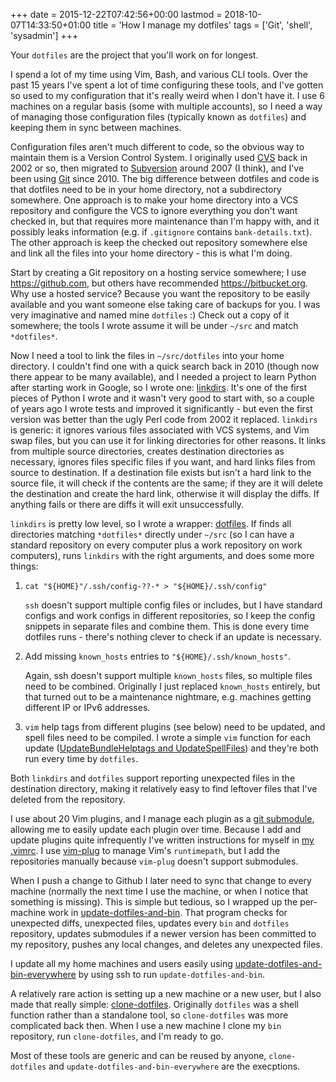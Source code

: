 +++
date = 2015-12-22T07:42:56+00:00
lastmod = 2018-10-07T14:33:50+01:00
title = 'How I manage my dotfiles'
tags = ['Git', 'shell', 'sysadmin']
+++

Your `dotfiles` are the project that you'll work on for longest.

I spend a lot of my time using Vim, Bash, and various CLI tools.  Over the past
15 years I've spent a lot of time configuring these tools, and I've gotten so
used to my configuration that it's really weird when I don't have it.  I use 6
machines on a regular basis (some with multiple accounts), so I need a way of
managing those configuration files (typically known as `dotfiles`) and keeping
them in sync between machines.

Configuration files aren't much different to code, so the obvious way to
maintain them is a Version Control System.  I originally used
[CVS](https://en.wikipedia.org/wiki/Concurrent_Versions_System) back in 2002 or
so, then migrated to [Subversion](http://subversion.apache.org/) around 2007 (I
think), and I've been using [Git](https://git-scm.com/) since 2010.  The big
difference between dotfiles and code is that dotfiles need to be in your home
directory, not a subdirectory somewhere.  One approach is to make your home
directory into a VCS repository and configure the VCS to ignore everything you
don't want checked in, but that requires more maintenance than I'm happy with,
and it possibly leaks information (e.g. if `.gitignore` contains
`bank-details.txt`).  The other approach is keep the checked out repository
somewhere else and link all the files into your home directory - this is what
I'm doing.

Start by creating a Git repository on a hosting service somewhere; I use
<https://github.com>, but others have recommended <https://bitbucket.org>.  Why
use a hosted service?  Because you want the repository to be easily available
and you want someone else taking care of backups for you.  I was very
imaginative and named mine `dotfiles` :)  Check out a copy of it somewhere; the
tools I wrote assume it will be under `~/src` and match `*dotfiles*`.

Now I need a tool to link the files in `~/src/dotfiles` into your home
directory.  I couldn't find one with a quick search back in 2010 (though now
there appear to be many available), and I needed a project to learn Python after
starting work in Google, so I wrote one:
[linkdirs](https://github.com/tobinjt/bin/blob/master/python/linkdirs.py).  It's
one of the first pieces of Python I wrote and it wasn't very good to start with,
so a couple of years ago I wrote tests and improved it significantly - but even
the first version was better than the ugly Perl code from 2002 it replaced.
`linkdirs` is generic: it ignores various files associated with VCS systems, and
Vim swap files, but you can use it for linking directories for other reasons.
It links from multiple source directories, creates destination directories as
necessary, ignores files specific files if you want, and hard links files from
source to destination.  If a destination file exists but isn't a hard link to
the source file, it will check if the contents are the same; if they are it will
delete the destination and create the hard link, otherwise it will display the
diffs.  If anything fails or there are diffs it will exit unsuccessfully.

`linkdirs` is pretty low level, so I wrote a wrapper:
[dotfiles](https://github.com/tobinjt/bin/blob/master/dotfiles).  If finds all
directories matching `*dotfiles*` directly under `~/src` (so I can have a
standard repository on every computer plus a work repository on work computers),
runs `linkdirs` with the right arguments, and does some more things:

1.  `cat "${HOME}"/.ssh/config-??-* > "${HOME}/.ssh/config"`

    `ssh` doesn't support multiple config files or includes, but I have standard
    configs and work configs in different repositories, so I keep the config
    snippets in separate files and combine them.  This is done every time
    dotfiles runs - there's nothing clever to check if an update is necessary.

1.  Add missing `known_hosts` entries to `"${HOME}/.ssh/known_hosts"`.

    Again, ssh doesn't support multiple `known_hosts` files, so multiple files
    need to be combined.  Originally I just replaced `known_hosts` entirely, but
    that turned out to be a maintenance nightmare, e.g. machines getting
    different IP or IPv6 addresses.

1.  `vim` help tags from different plugins (see below) need to be updated, and
    spell files need to be compiled.  I wrote a simple `vim` function for each
    update ([UpdateBundleHelptags and
    UpdateSpellFiles](https://github.com/tobinjt/dotfiles/blob/master/.vim/plugin/JT_functions.vim#L46))
    and they're both run every time by `dotfiles`.

Both `linkdirs` and `dotfiles` support reporting unexpected files in the
destination directory, making it relatively easy to find leftover files that
I've deleted from the repository.

I use about 20 Vim plugins, and I manage each plugin as a [git
submodule](https://git-scm.com/docs/git-submodule), allowing me to easily update
each plugin over time.  Because I add and update plugins quite infrequently I've
written instructions for myself in [my
.vimrc](https://github.com/tobinjt/dotfiles/blob/master/.vimrc#L24).  I use
[vim-plug](https://github.com/junegunn/vim-plug) to manage Vim's `runtimepath`,
but I add the repositories manually because `vim-plug` doesn't support
submodules.

When I push a change to Github I later need to sync that change to every machine
(normally the next time I use the machine, or when I notice that something is
missing).  This is simple but tedious, so I wrapped up the per-machine work in
[update-dotfiles-and-bin](https://github.com/tobinjt/bin/blob/master/update-dotfiles-and-bin).
That program checks for unexpected diffs, unexpected files, updates every `bin`
and `dotfiles` repository, updates submodules if a newer version has been
committed to my repository, pushes any local changes, and deletes any unexpected
files.

I update all my home machines and users easily using
[update-dotfiles-and-bin-everywhere](https://github.com/tobinjt/bin/blob/master/update-dotfiles-and-bin-everywhere)
by using ssh to run `update-dotfiles-and-bin`.

A relatively rare action is setting up a new machine or a new user, but I also
made that really simple:
[clone-dotfiles](https://github.com/tobinjt/bin/blob/master/clone-dotfiles).
Originally `dotfiles` was a shell function rather than a standalone tool, so
`clone-dotfiles` was more complicated back then.  When I use a new machine I
clone my `bin` repository, run `clone-dotfiles`, and I'm ready to go.

Most of these tools are generic and can be reused by anyone, `clone-dotfiles`
and `update-dotfiles-and-bin-everywhere` are the execptions.
